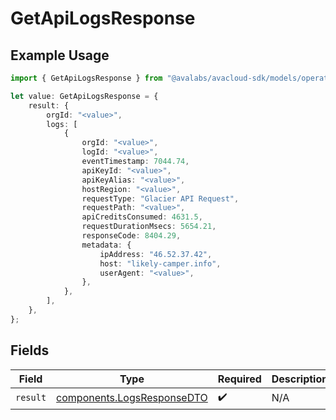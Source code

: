 # GetApiLogsResponse

## Example Usage

```typescript
import { GetApiLogsResponse } from "@avalabs/avacloud-sdk/models/operations";

let value: GetApiLogsResponse = {
    result: {
        orgId: "<value>",
        logs: [
            {
                orgId: "<value>",
                logId: "<value>",
                eventTimestamp: 7044.74,
                apiKeyId: "<value>",
                apiKeyAlias: "<value>",
                hostRegion: "<value>",
                requestType: "Glacier API Request",
                requestPath: "<value>",
                apiCreditsConsumed: 4631.5,
                requestDurationMsecs: 5654.21,
                responseCode: 8404.29,
                metadata: {
                    ipAddress: "46.52.37.42",
                    host: "likely-camper.info",
                    userAgent: "<value>",
                },
            },
        ],
    },
};
```

## Fields

| Field                                                                    | Type                                                                     | Required                                                                 | Description                                                              |
| ------------------------------------------------------------------------ | ------------------------------------------------------------------------ | ------------------------------------------------------------------------ | ------------------------------------------------------------------------ |
| `result`                                                                 | [components.LogsResponseDTO](../../models/components/logsresponsedto.md) | :heavy_check_mark:                                                       | N/A                                                                      |